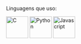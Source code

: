 Linguagens que uso: <br>

<img 
  width=60
  title="C"
  alt="C"
  src="https://github.com/Akitsute/Akitsute/assets/118070875/7c9b1fc8-147f-43ab-ac6c-08556272a373"
/>
<img 
  width=60
  title="Python"
  alt="Python"
  src="https://github.com/Akitsute/Akitsute/assets/118070875/0faa0b76-87e9-46b8-9b11-badcfb39165d"
/>
<img 
  width=60
  title="Javascript"
  alt="Javascript"
  src="https://github.com/Akitsute/Akitsute/assets/118070875/050114e8-b3eb-4389-b228-7f9ad138d34c"
/>
